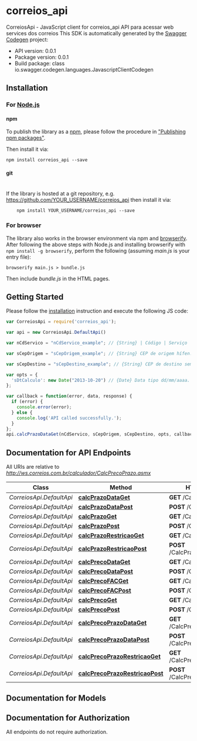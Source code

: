 # correios_api

CorreiosApi - JavaScript client for correios_api
API para acessar web services dos correios
This SDK is automatically generated by the [Swagger Codegen](https://github.com/swagger-api/swagger-codegen) project:

- API version: 0.0.1
- Package version: 0.0.1
- Build package: class io.swagger.codegen.languages.JavascriptClientCodegen

## Installation

### For [Node.js](https://nodejs.org/)

#### npm

To publish the library as a [npm](https://www.npmjs.com/),
please follow the procedure in ["Publishing npm packages"](https://docs.npmjs.com/getting-started/publishing-npm-packages).

Then install it via:

```shell
npm install correios_api --save
```

#### git
#
If the library is hosted at a git repository, e.g.
https://github.com/YOUR_USERNAME/correios_api
then install it via:

```shell
    npm install YOUR_USERNAME/correios_api --save
```

### For browser

The library also works in the browser environment via npm and [browserify](http://browserify.org/). After following
the above steps with Node.js and installing browserify with `npm install -g browserify`,
perform the following (assuming *main.js* is your entry file):

```shell
browserify main.js > bundle.js
```

Then include *bundle.js* in the HTML pages.

## Getting Started

Please follow the [installation](#installation) instruction and execute the following JS code:

```javascript
var CorreiosApi = require('correios_api');

var api = new CorreiosApi.DefaultApi()

var nCdServico = "nCdServico_example"; // {String} | Código | Serviço               | |--------|-----------------------| | 40010  | SEDEX Varejo          | | 40045  | SEDEX a Cobrar Varejo | | 40215  | SEDEX 10 Varejo       | | 40290  | SEDEX Hoje Varejo     | | 41106  | PAC Varejo            |  ##### Obs:    Pode ser mais de um numa consulta separados por vírgula. 

var sCepOrigem = "sCepOrigem_example"; // {String} CEP de origem hífen. Ex:   88102080 

var sCepDestino = "sCepDestino_example"; // {String} CEP de destino sem hífen. Ex:   05311900 

var opts = { 
  'sDtCalculo': new Date("2013-10-20") // {Date} Data tipo dd/mm/aaaa. Ex:    21/10/2017 
};

var callback = function(error, data, response) {
  if (error) {
    console.error(error);
  } else {
    console.log('API called successfully.');
  }
};
api.calcPrazoDataGet(nCdServico, sCepOrigem, sCepDestino, opts, callback);

```

## Documentation for API Endpoints

All URIs are relative to *http://ws.correios.com.br/calculador/CalcPrecoPrazo.asmx*

Class | Method | HTTP request | Description
------------ | ------------- | ------------- | -------------
*CorreiosApi.DefaultApi* | [**calcPrazoDataGet**](docs/DefaultApi.md#calcPrazoDataGet) | **GET** /CalcPrazoData | 
*CorreiosApi.DefaultApi* | [**calcPrazoDataPost**](docs/DefaultApi.md#calcPrazoDataPost) | **POST** /CalcPrazoData | 
*CorreiosApi.DefaultApi* | [**calcPrazoGet**](docs/DefaultApi.md#calcPrazoGet) | **GET** /CalcPrazo | 
*CorreiosApi.DefaultApi* | [**calcPrazoPost**](docs/DefaultApi.md#calcPrazoPost) | **POST** /CalcPrazo | 
*CorreiosApi.DefaultApi* | [**calcPrazoRestricaoGet**](docs/DefaultApi.md#calcPrazoRestricaoGet) | **GET** /CalcPrazoRestricao | 
*CorreiosApi.DefaultApi* | [**calcPrazoRestricaoPost**](docs/DefaultApi.md#calcPrazoRestricaoPost) | **POST** /CalcPrazoRestricao | 
*CorreiosApi.DefaultApi* | [**calcPrecoDataGet**](docs/DefaultApi.md#calcPrecoDataGet) | **GET** /CalcPrecoData | 
*CorreiosApi.DefaultApi* | [**calcPrecoDataPost**](docs/DefaultApi.md#calcPrecoDataPost) | **POST** /CalcPrecoData | 
*CorreiosApi.DefaultApi* | [**calcPrecoFACGet**](docs/DefaultApi.md#calcPrecoFACGet) | **GET** /CalcPrecoFAC | 
*CorreiosApi.DefaultApi* | [**calcPrecoFACPost**](docs/DefaultApi.md#calcPrecoFACPost) | **POST** /CalcPrecoFAC | 
*CorreiosApi.DefaultApi* | [**calcPrecoGet**](docs/DefaultApi.md#calcPrecoGet) | **GET** /CalcPreco | 
*CorreiosApi.DefaultApi* | [**calcPrecoPost**](docs/DefaultApi.md#calcPrecoPost) | **POST** /CalcPreco | 
*CorreiosApi.DefaultApi* | [**calcPrecoPrazoDataGet**](docs/DefaultApi.md#calcPrecoPrazoDataGet) | **GET** /CalcPrecoPrazoData | 
*CorreiosApi.DefaultApi* | [**calcPrecoPrazoDataPost**](docs/DefaultApi.md#calcPrecoPrazoDataPost) | **POST** /CalcPrecoPrazoData | 
*CorreiosApi.DefaultApi* | [**calcPrecoPrazoRestricaoGet**](docs/DefaultApi.md#calcPrecoPrazoRestricaoGet) | **GET** /CalcPrecoPrazoRestricao | 
*CorreiosApi.DefaultApi* | [**calcPrecoPrazoRestricaoPost**](docs/DefaultApi.md#calcPrecoPrazoRestricaoPost) | **POST** /CalcPrecoPrazoRestricao | 


## Documentation for Models



## Documentation for Authorization

 All endpoints do not require authorization.

